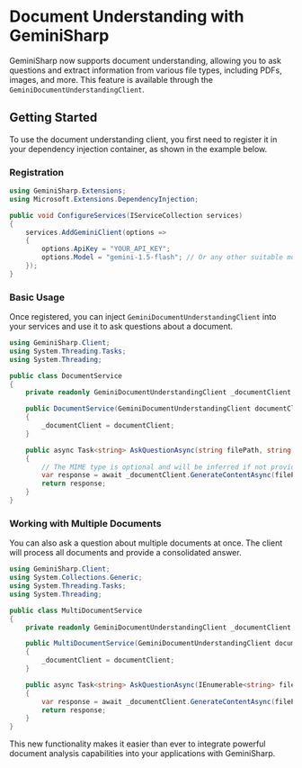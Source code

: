 # Document Understanding with GeminiSharp

GeminiSharp now supports document understanding, allowing you to ask questions and extract information from various file types, including PDFs, images, and more. This feature is available through the `GeminiDocumentUnderstandingClient`.

## Getting Started

To use the document understanding client, you first need to register it in your dependency injection container, as shown in the example below.

### Registration

```csharp
using GeminiSharp.Extensions;
using Microsoft.Extensions.DependencyInjection;

public void ConfigureServices(IServiceCollection services)
{
    services.AddGeminiClient(options =>
    {
        options.ApiKey = "YOUR_API_KEY";
        options.Model = "gemini-1.5-flash"; // Or any other suitable model
    });
}
```

### Basic Usage

Once registered, you can inject `GeminiDocumentUnderstandingClient` into your services and use it to ask questions about a document.

```csharp
using GeminiSharp.Client;
using System.Threading.Tasks;
using System.Threading;

public class DocumentService
{
    private readonly GeminiDocumentUnderstandingClient _documentClient;

    public DocumentService(GeminiDocumentUnderstandingClient documentClient)
    {
        _documentClient = documentClient;
    }

    public async Task<string> AskQuestionAsync(string filePath, string question, CancellationToken cancellationToken = default)
    {
        // The MIME type is optional and will be inferred if not provided
        var response = await _documentClient.GenerateContentAsync(filePath, question, cancellationToken: cancellationToken);
        return response;
    }
}
```

### Working with Multiple Documents

You can also ask a question about multiple documents at once. The client will process all documents and provide a consolidated answer.

```csharp
using GeminiSharp.Client;
using System.Collections.Generic;
using System.Threading.Tasks;
using System.Threading;

public class MultiDocumentService
{
    private readonly GeminiDocumentUnderstandingClient _documentClient;

    public MultiDocumentService(GeminiDocumentUnderstandingClient documentClient)
    {
        _documentClient = documentClient;
    }

    public async Task<string> AskQuestionAsync(IEnumerable<string> filePaths, string question, CancellationToken cancellationToken = default)
    {
        var response = await _documentClient.GenerateContentAsync(filePaths, question, cancellationToken);
        return response;
    }
}
```

This new functionality makes it easier than ever to integrate powerful document analysis capabilities into your applications with GeminiSharp.
